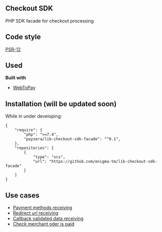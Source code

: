 ## Checkout SDK
PHP SDK facade for checkout processing

## Code style
[PSR-12](https://www.php-fig.org/psr/psr-12)

## Used
<b>Built with</b>
- [WebToPay](https://github.com/paysera/lib-webtopay)

## Installation (will be updated soon)
While in under developing:
```
{
    "require": {
        "php": ">=7.4",
        "paysera/lib-checkout-sdk-facade": "^0.1",
    },
    "repositories": [
        {
            "type": "vcs",
            "url": "https://github.com/enigma-tm/lib-checkout-sdk-facade"
        }
    ]
}
```

## Use cases
- [Payment methods receiving](docs/PAYMENT_METHODS.md)
- [Redirect url receiving](docs/REDIRECT.md)
- [Callback validated data receiving](docs/VALIDATED_DATA.md)
- [Check merchant oder is paid](docs/MERCHANT_ORDER.md)

